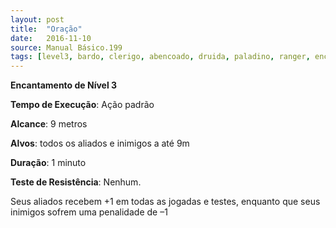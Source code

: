 ```yaml
---
layout: post
title:  "Oração"
date:   2016-11-10
source: Manual Básico.199
tags: [level3, bardo, clerigo, abencoado, druida, paladino, ranger, encantamento, padrao, metros, alvo, minuto, nenhum]
---
```


**Encantamento de Nível 3**

**Tempo de Execução**: Ação padrão

**Alcance**: 9 metros

**Alvos**: todos os aliados e inimigos a até 9m

**Duração**: 1 minuto

**Teste de Resistência**: Nenhum.

Seus aliados recebem +1 em todas as jogadas e testes, enquanto que seus inimigos sofrem uma penalidade de –1
